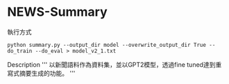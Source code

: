 # NEWS-Summary

執行方式
```
python summary.py --output_dir model --overwrite_output_dir True --do_train --do_eval > model_v2_1.txt
```

Description
'''
以新聞語料作為資料集，並以GPT2模型，透過fine tuned達到重寫式摘要生成的功能。
'''

